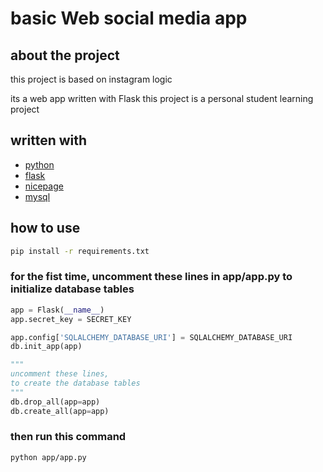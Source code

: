 # basic Web social media app

## about the project

this project is based on instagram logic

its a web app written with Flask
this project is a personal student learning project

## written with

- [python](https://www.python.org)
- [flask](https://flask.palletsprojects.com)
- [nicepage](https://www.nicepage.com)
- [mysql](https://www.mysql.com)

## how to use

```bash
pip install -r requirements.txt
```

### for the fist time, uncomment these lines in app/app.py to initialize database tables
```python
app = Flask(__name__)
app.secret_key = SECRET_KEY

app.config['SQLALCHEMY_DATABASE_URI'] = SQLALCHEMY_DATABASE_URI
db.init_app(app)

""" 
uncomment these lines,
to create the database tables
"""
db.drop_all(app=app)
db.create_all(app=app)
```
### then run this command
```bash
python app/app.py
```